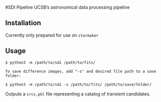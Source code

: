 #SDI Pipeline
UCSB’s astronomical data processing pipeline

## Installation
Currently only prepared for use on `starmaker`

## Usage
```
$ python3 -m /path/to/sdi /path/to/fits/ 

To save difference images, add "-s" and desired file path to a save folder: 

$ python3 -m /path/to/sdi -s /path/to/fits/ /path/to/save/folder/
```
Outputs a `srcs.pkl` file representing a catalog of transient candidates.
